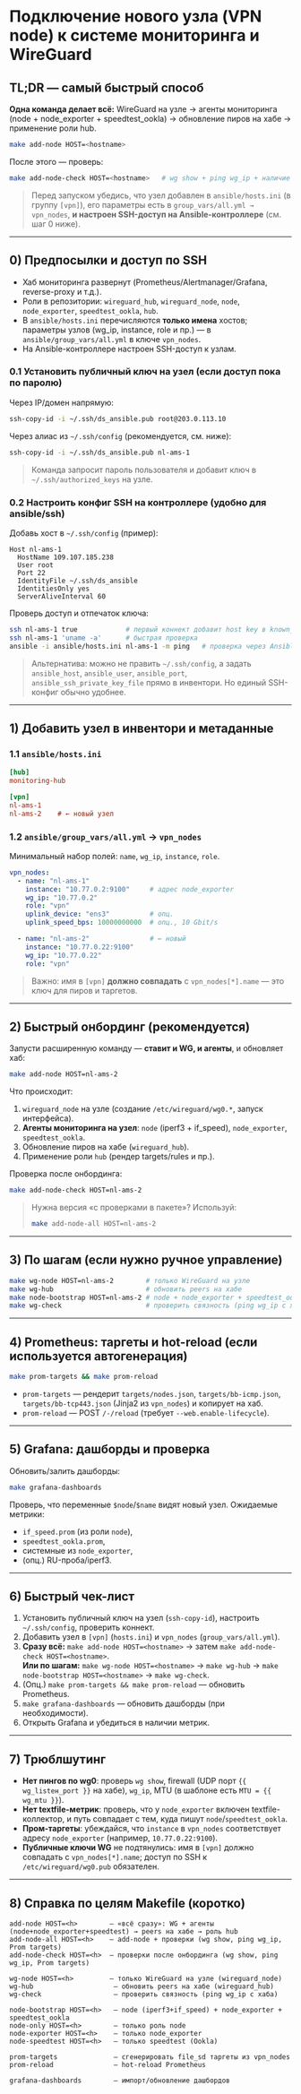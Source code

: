 # Подключение нового узла (VPN node) к системе мониторинга и WireGuard

## TL;DR — самый быстрый способ

**Одна команда делает всё:** WireGuard на узле → агенты мониторинга (node + node_exporter + speedtest_ookla) → обновление пиров на хабе → применение роли hub.

```bash
make add-node HOST=<hostname>
```

После этого — проверь:  
```bash
make add-node-check HOST=<hostname>   # wg show + ping wg_ip + наличие таргета в Prometheus
```

> Перед запуском убедись, что узел добавлен в `ansible/hosts.ini` (в группу `[vpn]`), его параметры есть в `group_vars/all.yml → vpn_nodes`, **и настроен SSH-доступ на Ansible-контроллере** (см. шаг 0 ниже).

---

## 0) Предпосылки и доступ по SSH

- Хаб мониторинга развернут (Prometheus/Alertmanager/Grafana, reverse-proxy и т.д.).
- Роли в репозитории: `wireguard_hub`, `wireguard_node`, `node`, `node_exporter`, `speedtest_ookla`, `hub`.
- В `ansible/hosts.ini` перечисляются **только имена** хостов; параметры узлов (wg_ip, instance, role и пр.) — в `ansible/group_vars/all.yml` в ключе `vpn_nodes`.
- На Ansible-контроллере настроен SSH-доступ к узлам.

### 0.1 Установить публичный ключ на узел (если доступ пока по паролю)

Через IP/домен напрямую:
```bash
ssh-copy-id -i ~/.ssh/ds_ansible.pub root@203.0.113.10
```

Через алиас из `~/.ssh/config` (рекомендуется, см. ниже):
```bash
ssh-copy-id -i ~/.ssh/ds_ansible.pub nl-ams-1
```

> Команда запросит пароль пользователя и добавит ключ в `~/.ssh/authorized_keys` на узле.

### 0.2 Настроить конфиг SSH на контроллере (удобно для ansible/ssh)

Добавь хост в `~/.ssh/config` (пример):
```
Host nl-ams-1
  HostName 109.107.185.238
  User root
  Port 22
  IdentityFile ~/.ssh/ds_ansible
  IdentitiesOnly yes
  ServerAliveInterval 60
```

Проверь доступ и отпечаток ключа:
```bash
ssh nl-ams-1 true            # первый коннект добавит host key в known_hosts
ssh nl-ams-1 'uname -a'      # быстрая проверка
ansible -i ansible/hosts.ini nl-ams-1 -m ping   # проверка через Ansible
```

> Альтернатива: можно не править `~/.ssh/config`, а задать `ansible_host`, `ansible_user`, `ansible_port`, `ansible_ssh_private_key_file` прямо в инвентори. Но единый SSH-конфиг обычно удобнее.

---

## 1) Добавить узел в инвентори и метаданные

### 1.1 `ansible/hosts.ini`
```ini
[hub]
monitoring-hub

[vpn]
nl-ams-1
nl-ams-2    # ← новый узел
```

### 1.2 `ansible/group_vars/all.yml` → `vpn_nodes`
Минимальный набор полей: `name`, `wg_ip`, `instance`, `role`.
```yaml
vpn_nodes:
  - name: "nl-ams-1"
    instance: "10.77.0.2:9100"     # адрес node_exporter
    wg_ip: "10.77.0.2"
    role: "vpn"
    uplink_device: "ens3"          # опц.
    uplink_speed_bps: 10000000000  # опц., 10 Gbit/s

  - name: "nl-ams-2"               # ← новый
    instance: "10.77.0.22:9100"
    wg_ip: "10.77.0.22"
    role: "vpn"
```

> Важно: имя в `[vpn]` **должно совпадать** с `vpn_nodes[*].name` — это ключ для пиров и таргетов.

---

## 2) Быстрый онбординг (рекомендуется)

Запусти расширенную команду — **ставит и WG, и агенты**, и обновляет хаб:

```bash
make add-node HOST=nl-ams-2
```

Что происходит:
1. `wireguard_node` на узле (создание `/etc/wireguard/wg0.*`, запуск интерфейса).
2. **Агенты мониторинга на узел**: `node` (iperf3 + if_speed), `node_exporter`, `speedtest_ookla`.
3. Обновление пиров на хабе (`wireguard_hub`).
4. Применение роли `hub` (рендер targets/rules и пр.).

Проверка после онбординга:
```bash
make add-node-check HOST=nl-ams-2
```

> Нужна версия «с проверками в пакете»? Используй:
> ```bash
> make add-node-all HOST=nl-ams-2
> ```

---

## 3) По шагам (если нужно ручное управление)

```bash
make wg-node HOST=nl-ams-2        # только WireGuard на узле
make wg-hub                       # обновить peers на хабе
make node-bootstrap HOST=nl-ams-2 # node + node_exporter + speedtest_ookla
make wg-check                     # проверить связность (ping wg_ip с хаба)
```

---

## 4) Prometheus: таргеты и hot-reload (если используется автогенерация)

```bash
make prom-targets && make prom-reload
```
- `prom-targets` — рендерит `targets/nodes.json`, `targets/bb-icmp.json`, `targets/bb-tcp443.json` (Jinja2 из `vpn_nodes`) и копирует на хаб.
- `prom-reload` — POST `/-/reload` (требует `--web.enable-lifecycle`).

---

## 5) Grafana: дашборды и проверка

Обновить/залить дашборды:
```bash
make grafana-dashboards
```
Проверь, что переменные `$node`/`$name` видят новый узел. Ожидаемые метрики:
- `if_speed.prom` (из роли `node`),
- `speedtest_ookla.prom`,
- системные из `node_exporter`,
- (опц.) RU-проба/iperf3.

---

## 6) Быстрый чек-лист

1. Установить публичный ключ на узел (`ssh-copy-id`), настроить `~/.ssh/config`, проверить коннект.  
2. Добавить узел в `[vpn]` (`hosts.ini`) и `vpn_nodes` (`group_vars/all.yml`).  
3. **Сразу всё:** `make add-node HOST=<hostname>` → затем `make add-node-check HOST=<hostname>`.  
   **Или по шагам:** `make wg-node HOST=<hostname>` → `make wg-hub` → `make node-bootstrap HOST=<hostname>` → `make wg-check`.  
4. (Опц.) `make prom-targets && make prom-reload` — обновить Prometheus.  
5. `make grafana-dashboards` — обновить дашборды (при необходимости).  
6. Открыть Grafana и убедиться в наличии метрик.

---

## 7) Трюблшутинг

- **Нет пингов по wg0**: проверь `wg show`, firewall (UDP порт `{{ wg_listен_port }}` на хабе), `wg_ip`, MTU (в шаблоне есть `MTU = {{ wg_mtu }}`).  
- **Нет textfile-метрик**: проверь, что у `node_exporter` включен textfile-коллектор, и путь совпадает с тем, куда пишут `node`/`speedtest_ookla`.  
- **Пром-таргеты**: убеждайся, что `instance` в `vpn_nodes` соответствует адресу `node_exporter` (например, `10.77.0.22:9100`).  
- **Публичные ключи WG** не подтянулись: имя в `[vpn]` должно совпадать с `vpn_nodes[*].name`; доступ по SSH к `/etc/wireguard/wg0.pub` обязателен.

---

## 8) Справка по целям Makefile (коротко)

```text
add-node HOST=<h>        — «всё сразу»: WG + агенты (node+node_exporter+speedtest) → peers на хабе → роль hub
add-node-all HOST=<h>    — add-node + проверки (wg show, ping wg_ip, Prom targets)
add-node-check HOST=<h>  — проверки после онбординга (wg show, ping wg_ip, Prom targets)

wg-node HOST=<h>         — только WireGuard на узле (wireguard_node)
wg-hub                    — обновить peers на хабе (wireguard_hub)
wg-check                  — проверить связность (ping wg_ip с хаба)

node-bootstrap HOST=<h>   — node (iperf3+if_speed) + node_exporter + speedtest_ookla
node-only HOST=<h>        — только роль node
node-exporter HOST=<h>    — только node_exporter
node-speedtest HOST=<h>   — только speedtest (Ookla)

prom-targets              — сгенерировать file_sd таргеты из vpn_nodes
prom-reload               — hot-reload Prometheus

grafana-dashboards        — импорт/обновление дашбордов
```
